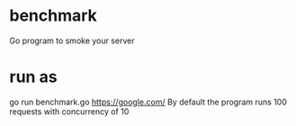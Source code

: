 # benchmark
Go program to smoke your server

# run as
go run benchmark.go https://google.com/
By default the program runs 100 requests with concurrency of 10
